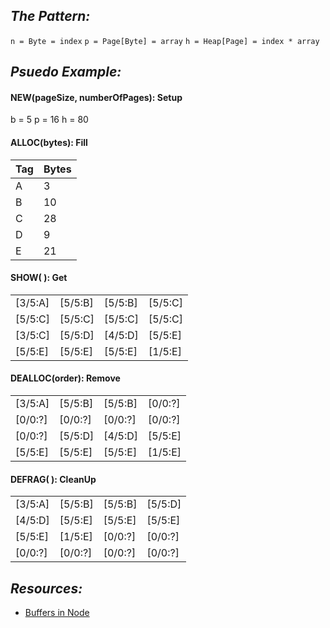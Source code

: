 ## _The Pattern:_
`n = Byte = index`
`p = Page[Byte] = array`
`h = Heap[Page] = index * array`

## _Psuedo Example:_

#### NEW(pageSize, numberOfPages): Setup
b = 5
p = 16
h = 80

#### ALLOC(bytes): Fill
|Tag|Bytes|
|-|-|
|A|3|
|B|10|
|C|28|
|D|9|
|E|21|

#### SHOW( ): Get
|||||
|-|-|-|-|
| [3/5:A] | [5/5:B] | [5/5:B] | [5/5:C] |
| [5/5:C] | [5/5:C] | [5/5:C] | [5/5:C] |
| [3/5:C] | [5/5:D] | [4/5:D] | [5/5:E] |
| [5/5:E] | [5/5:E] | [5/5:E] | [1/5:E] |

#### DEALLOC(order): Remove
|||||
|-|-|-|-|
| [3/5:A] | [5/5:B] | [5/5:B] | [0/0:?] |
| [0/0:?] | [0/0:?] | [0/0:?] | [0/0:?] |
| [0/0:?] | [5/5:D] | [4/5:D] | [5/5:E] |
| [5/5:E] | [5/5:E] | [5/5:E] | [1/5:E] |

#### DEFRAG( ): CleanUp
|||||
|-|-|-|-|
| [3/5:A] | [5/5:B] | [5/5:B] | [5/5:D] |
| [4/5:D] | [5/5:E] | [5/5:E] | [5/5:E] |
| [5/5:E] | [1/5:E] | [0/0:?] | [0/0:?] |
| [0/0:?] | [0/0:?] | [0/0:?] | [0/0:?] |

## _Resources:_
- [Buffers in Node]('https://nodejs.org/api/buffer.html')